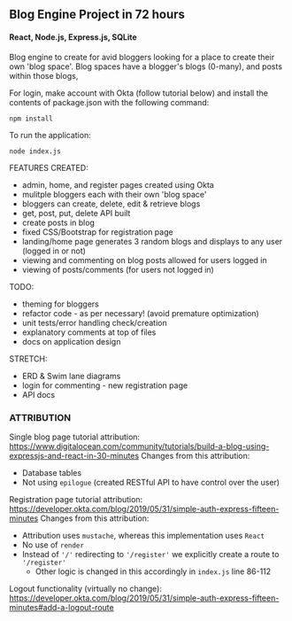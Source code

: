 ## Blog Engine Project in 72 hours
#### React, Node.js, Express.js, SQLite

Blog engine to create for avid bloggers looking for a place to create their own
'blog space'. Blog spaces have a blogger's blogs (0-many), and posts within those
blogs,

For login, make account with Okta (follow tutorial below) and install the contents of package.json with the following command:

`npm install`

To run the application:

`node index.js`

FEATURES CREATED:
- admin, home, and register pages created using Okta
- mulitple bloggers each with their own 'blog space'
- bloggers can create, delete, edit & retrieve blogs
- get, post, put, delete API built
- create posts in blog
- fixed CSS/Bootstrap for registration page
- landing/home page generates 3 random blogs and displays to any user (logged in or not)
- viewing and commenting on blog posts allowed for users logged in
- viewing of posts/comments (for users not logged in)

TODO:
- theming for bloggers
- refactor code - as per necessary! (avoid premature optimization)
- unit tests/error handling check/creation
- explanatory comments at top of files
- docs on application design

STRETCH:
- ERD & Swim lane diagrams
- login for commenting - new registration page
- API docs


### ATTRIBUTION
Single blog page tutorial attribution:
https://www.digitalocean.com/community/tutorials/build-a-blog-using-expressjs-and-react-in-30-minutes
Changes from this attribution:
 - Database tables 
 - Not using `epilogue` (created RESTful API to have control over the user)

Registration page tutorial attribution:
https://developer.okta.com/blog/2019/05/31/simple-auth-express-fifteen-minutes
Changes from this attribution:
 - Attribution uses `mustache`, whereas this implementation uses `React`
 - No use of `render`
 - Instead of `'/'` redirecting to `'/register'` we explicitly create a route to `'/register'`
    - Other logic is changed in this accordingly in `index.js` line 86-112

Logout functionality (virtually no change):
https://developer.okta.com/blog/2019/05/31/simple-auth-express-fifteen-minutes#add-a-logout-route